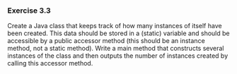 ### Exercise 3.3
Create a Java class that keeps track of how many
instances of itself have been created. This data should be
stored in a (static) variable and should be accessible by a
public accessor method (this should be an instance
method, not a static method). Write a main method that
constructs several instances of the class and then
outputs the number of instances created by calling this
accessor method.